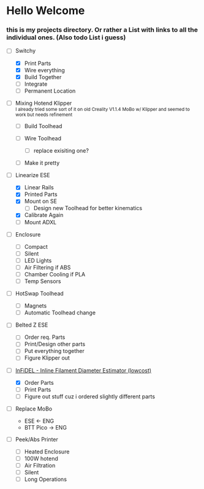 # Hello Welcome

### this is my projects directory. Or rather a List with links to all the individual ones. (Also todo List i guess) 


- [ ] Switchy
  - [x] Print Parts
  - [x] Wire everything
  - [x] Build Together
  - [ ] Integrate
  - [ ] Permanent Location

- [ ] Mixing Hotend Klipper\
<sub> I already tried some sort of it on old Creality V1.1.4 MoBo w/ Klipper and seemed to work but needs refinement </sub>
  - [ ] Build Toolhead
  - [ ] Wire Toolhead
    - [ ] replace exisiting one? 
  - [ ] Make it pretty
  

- [ ] Linearize ESE
  - [x] Linear Rails
  - [x] Printed Parts
  - [x] Mount on SE
    - [ ] Design new Toolhead for better kinematics
  - [x] Calibrate Again
  - [ ] Mount ADXL

- [ ] Enclosure
  - [ ] Compact
  - [ ] Silent
  - [ ] LED Lights
  - [ ] Air Filtering if ABS
  - [ ] Chamber Cooling if PLA
  - [ ] Temp Sensors

- [ ] HotSwap Toolhead
  - [ ] Magnets
  - [ ] Automatic Toolhead change

- [ ] Belted Z ESE
  - [ ] Order req. Parts
  - [ ] Print/Design other parts
  - [ ] Put everything together
  - [ ] Figure Klipper out

- [ ] [InFiDEL - Inline Filament Diameter Estimator (lowcost)](https://www.printables.com/model/57154-infidel-inline-filament-diameter-estimator-lowcost)
  - [x] Order Parts
  - [ ] Print Parts
  - [ ] Figure out stuff cuz i ordered slightly different parts

- [ ] Replace MoBo
  - ESE <- ENG
  - BTT Pico -> ENG

- [ ] Peek/Abs Printer
  - [ ] Heated Enclosure
  - [ ] 100W hotend
  - [ ] Air Filtration
  - [ ] Silent
  - [ ] Long Operations
